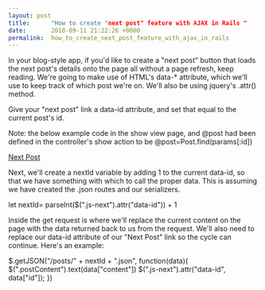 ```yaml
---
layout: post
title:      "How to create "next post" feature with AJAX in Rails "
date:       2018-09-11 21:22:26 +0000
permalink:  how_to_create_next_post_feature_with_ajax_in_rails
---
```



In your blog-style app, if you'd like to create a "next post" button that loads the next post's details onto the page all without a page refresh, keep reading. We're going to make use of HTML's data-* attribute, which we'll use to keep track of which post we're on. We'll also be using jquery's .attr() method.

Give your "next post" link a data-id attribute, and set that equal to the current post's id. 

Note: the below example code in the show view page, and @post had been defined in the controller's show action to be @post=Post.find(params[:id])

<a href="#" class="js-next" data-id="<%=@post.id%>">Next Post</a>

Next, we'll create a nextId variable by adding 1 to the current data-id, so that we have something with which to call the proper data. This is assuming we have created the .json routes and our serializers. 

let nextId= parseInt($(".js-next").attr("data-id")) + 1 

Inside the get request is where we'll replace the current content on the page with the data returned back to us from the request. We'll also need to replace our data-id attribute of our "Next Post" link so the cycle can continue. Here's an example: 

$.getJSON("/posts/" + nextId + ".json", function(data){
$(".postContent").text(data["content"])
$(".js-next").attr("data-id", data["id"]);
})




